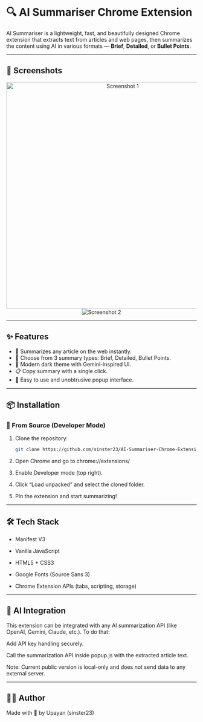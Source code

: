 # 🔍 AI Summariser Chrome Extension

AI Summariser is a lightweight, fast, and beautifully designed Chrome extension that extracts text from articles and web pages, then summarizes the content using AI in various formats — **Brief**, **Detailed**, or **Bullet Points**.

---

## 📸 Screenshots

<div align="center" >
  <img src="https://github.com/sinster23/Screenshots/blob/main/summarizer-ss/screenshot-extensiom-1.jpg" alt="Screenshot 1" width="600"> 
  <img src="https://github.com/sinster23/Screenshots/blob/main/summarizer-ss/screensot-extension-2.png" alt="Screenshot 2" >  
</div>

---

## ✨ Features

- 🧠 Summarizes any article on the web instantly.
- 📌 Choose from 3 summary types: Brief, Detailed, Bullet Points.
- 🖤 Modern dark theme with Gemini-inspired UI.
- 📋 Copy summary with a single click.
- 🧩 Easy to use and unobtrusive popup interface.

---

## 📦 Installation

### 🧪 From Source (Developer Mode)

1. Clone the repository:
   ```bash
   git clone https://github.com/sinster23/AI-Summariser-Chrome-Extension.git
   ```
2. Open Chrome and go to chrome://extensions/

3. Enable Developer mode (top right).

4. Click “Load unpacked” and select the cloned folder.

5. Pin the extension and start summarizing!

---

## 🛠️ Tech Stack
- Manifest V3

- Vanilla JavaScript

- HTML5 + CSS3

- Google Fonts (Source Sans 3)

- Chrome Extension APIs (tabs, scripting, storage)

---

## 🤖 AI Integration
This extension can be integrated with any AI summarization API (like OpenAI, Gemini, Claude, etc.). To do that:

Add API key handling securely.

Call the summarization API inside popup.js with the extracted article text.

Note: Current public version is local-only and does not send data to any external server.

---

## 🧑‍💻 Author
Made with 💙 by Upayan (sinster23)
